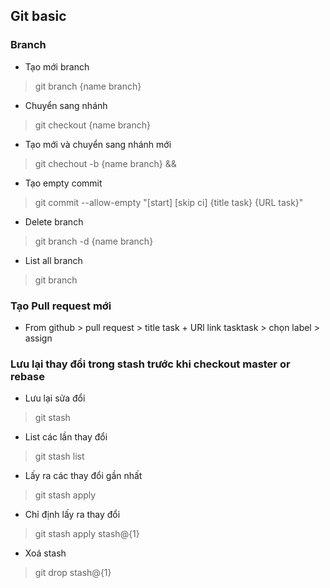 ## Git basic
### Branch
* Tạo mới branch
>git branch {name branch}
* Chuyển sang nhánh
> git checkout {name branch}
* Tạo mới và chuyển sang nhánh mới
> git chechout -b {name branch} && 
* Tạo empty commit
> git commit --allow-empty "[start] [skip ci] {title task} {URL task}"
* Delete branch
> git branch -d {name branch}
* List all branch
> git branch
### Tạo Pull request mới
* From github > pull request > title task + URl link tasktask > chọn label > assign

### Lưu lại thay đổi trong stash trước khi checkout master or rebase
* Lưu lại sửa đổi
> git stash
* List các lần thay đổi
> git stash list
* Lấy ra các thay đổi gần nhất
> git stash apply
* Chỉ định lấy ra thay đổi
> git stash apply stash@{1}
* Xoá stash
> git drop stash@{1}